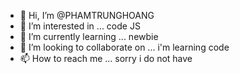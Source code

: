 - 👋 Hi, I’m @PHAMTRUNGHOANG
- 👀 I’m interested in ... code JS
- 🌱 I’m currently learning ... newbie
- 💞️ I’m looking to collaborate on ... i'm learning code
- 📫 How to reach me ... sorry i do not have

<!---
PHAMTRUNGHOANG/PHAMTRUNGHOANG is a ✨ special ✨ repository because its `README.md` (this file) appears on your GitHub profile.
You can click the Preview link to take a look at your changes.
--->
